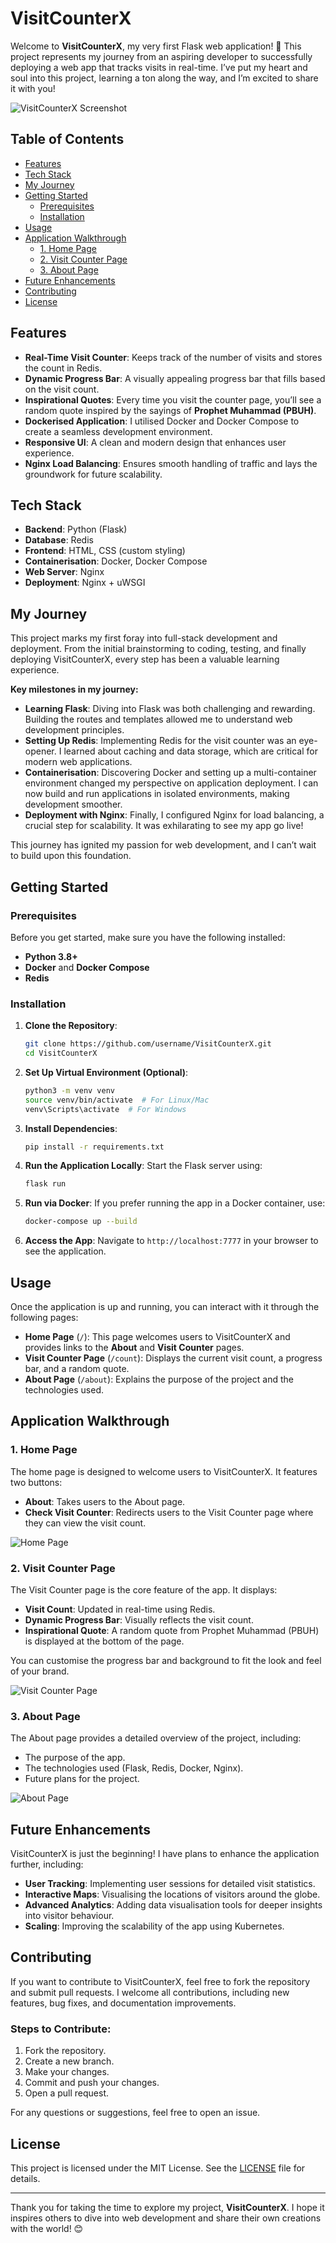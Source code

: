 # VisitCounterX

Welcome to **VisitCounterX**, my very first Flask web application! 🎉 This project represents my journey from an aspiring developer to successfully deploying a web app that tracks visits in real-time. I’ve put my heart and soul into this project, learning a ton along the way, and I’m excited to share it with you!

![VisitCounterX Screenshot]([https://github.com/qais20/Docker-Learning/blob/b6b8cc21bee20448bebd7d5f2d969aed6aa92f7e/VisitCounterX-app/Screenshots/about%20-%20visitcounterx.jpg](https://github.com/qais20/Docker-Learning/blob/b6b8cc21bee20448bebd7d5f2d969aed6aa92f7e/VisitCounterX-app/Screenshots/homepage%20-%20visitcounterx.jpg))

## Table of Contents
- [Features](#features)
- [Tech Stack](#tech-stack)
- [My Journey](#my-journey)
- [Getting Started](#getting-started)
  - [Prerequisites](#prerequisites)
  - [Installation](#installation)
- [Usage](#usage)
- [Application Walkthrough](#application-walkthrough)
  - [1. Home Page](#1-home-page)
  - [2. Visit Counter Page](#2-visit-counter-page)
  - [3. About Page](#3-about-page)
- [Future Enhancements](#future-enhancements)
- [Contributing](#contributing)
- [License](#license)

## Features
- **Real-Time Visit Counter**: Keeps track of the number of visits and stores the count in Redis.
- **Dynamic Progress Bar**: A visually appealing progress bar that fills based on the visit count.
- **Inspirational Quotes**: Every time you visit the counter page, you’ll see a random quote inspired by the sayings of **Prophet Muhammad (PBUH)**.
- **Dockerised Application**: I utilised Docker and Docker Compose to create a seamless development environment.
- **Responsive UI**: A clean and modern design that enhances user experience.
- **Nginx Load Balancing**: Ensures smooth handling of traffic and lays the groundwork for future scalability.


## Tech Stack
- **Backend**: Python (Flask)
- **Database**: Redis
- **Frontend**: HTML, CSS (custom styling)
- **Containerisation**: Docker, Docker Compose
- **Web Server**: Nginx
- **Deployment**: Nginx + uWSGI

## My Journey

This project marks my first foray into full-stack development and deployment. From the initial brainstorming to coding, testing, and finally deploying VisitCounterX, every step has been a valuable learning experience. 

**Key milestones in my journey:**
- **Learning Flask**: Diving into Flask was both challenging and rewarding. Building the routes and templates allowed me to understand web development principles.
- **Setting Up Redis**: Implementing Redis for the visit counter was an eye-opener. I learned about caching and data storage, which are critical for modern web applications.
- **Containerisation**: Discovering Docker and setting up a multi-container environment changed my perspective on application deployment. I can now build and run applications in isolated environments, making development smoother.
- **Deployment with Nginx**: Finally, I configured Nginx for load balancing, a crucial step for scalability. It was exhilarating to see my app go live!

This journey has ignited my passion for web development, and I can’t wait to build upon this foundation.

## Getting Started

### Prerequisites
Before you get started, make sure you have the following installed:
- **Python 3.8+**
- **Docker** and **Docker Compose**
- **Redis**

### Installation

1. **Clone the Repository**:
   ```bash
   git clone https://github.com/username/VisitCounterX.git
   cd VisitCounterX
   ```

2. **Set Up Virtual Environment (Optional)**:
   ```bash
   python3 -m venv venv
   source venv/bin/activate  # For Linux/Mac
   venv\Scripts\activate  # For Windows
   ```

3. **Install Dependencies**:
   ```bash
   pip install -r requirements.txt
   ```

4. **Run the Application Locally**:
   Start the Flask server using:
   ```bash
   flask run
   ```

5. **Run via Docker**:
   If you prefer running the app in a Docker container, use:
   ```bash
   docker-compose up --build
   ```

6. **Access the App**:
   Navigate to `http://localhost:7777` in your browser to see the application.

## Usage

Once the application is up and running, you can interact with it through the following pages:

- **Home Page** (`/`): This page welcomes users to VisitCounterX and provides links to the **About** and **Visit Counter** pages.
- **Visit Counter Page** (`/count`): Displays the current visit count, a progress bar, and a random quote.
- **About Page** (`/about`): Explains the purpose of the project and the technologies used.

## Application Walkthrough

### 1. Home Page

The home page is designed to welcome users to VisitCounterX. It features two buttons:
- **About**: Takes users to the About page.
- **Check Visit Counter**: Redirects users to the Visit Counter page where they can view the visit count.

![Home Page](https://github.com/qais20/Docker-Learning/blob/b6b8cc21bee20448bebd7d5f2d969aed6aa92f7e/VisitCounterX-app/Screenshots/homepage%20-%20visitcounterx.jpg)

### 2. Visit Counter Page

The Visit Counter page is the core feature of the app. It displays:
- **Visit Count**: Updated in real-time using Redis.
- **Dynamic Progress Bar**: Visually reflects the visit count.
- **Inspirational Quote**: A random quote from Prophet Muhammad (PBUH) is displayed at the bottom of the page.

You can customise the progress bar and background to fit the look and feel of your brand.

![Visit Counter Page](https://github.com/qais20/Docker-Learning/blob/b6b8cc21bee20448bebd7d5f2d969aed6aa92f7e/VisitCounterX-app/Screenshots/counter%20-%20visitcounterx.jpg) 

### 3. About Page

The About page provides a detailed overview of the project, including:
- The purpose of the app.
- The technologies used (Flask, Redis, Docker, Nginx).
- Future plans for the project.

![About Page](https://github.com/qais20/Docker-Learning/blob/b6b8cc21bee20448bebd7d5f2d969aed6aa92f7e/VisitCounterX-app/Screenshots/about%20-%20visitcounterx.jpg)

## Future Enhancements

VisitCounterX is just the beginning! I have plans to enhance the application further, including:
- **User Tracking**: Implementing user sessions for detailed visit statistics.
- **Interactive Maps**: Visualising the locations of visitors around the globe.
- **Advanced Analytics**: Adding data visualisation tools for deeper insights into visitor behaviour.
- **Scaling**: Improving the scalability of the app using Kubernetes.

## Contributing

If you want to contribute to VisitCounterX, feel free to fork the repository and submit pull requests. I welcome all contributions, including new features, bug fixes, and documentation improvements.

### Steps to Contribute:
1. Fork the repository.
2. Create a new branch.
3. Make your changes.
4. Commit and push your changes.
5. Open a pull request.

For any questions or suggestions, feel free to open an issue.

## License

This project is licensed under the MIT License. See the [LICENSE](https://github.com/username/VisitCounterX/blob/main/LICENSE) file for details.

---

Thank you for taking the time to explore my project, **VisitCounterX**. I hope it inspires others to dive into web development and share their own creations with the world! 😊
